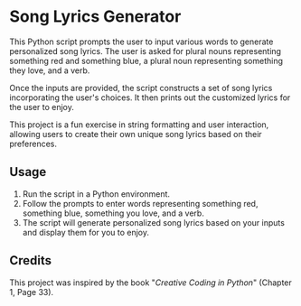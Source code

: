 # Song Lyrics Generator
This Python script prompts the user to input various words to generate personalized song lyrics. The user is asked for plural nouns representing something red and something blue, a plural noun representing something they love, and a verb.

Once the inputs are provided, the script constructs a set of song lyrics incorporating the user's choices. It then prints out the customized lyrics for the user to enjoy.

This project is a fun exercise in string formatting and user interaction, allowing users to create their own unique song lyrics based on their preferences.

## Usage
1. Run the script in a Python environment.
2. Follow the prompts to enter words representing something red, something blue, something you love, and a verb.
3. The script will generate personalized song lyrics based on your inputs and display them for you to enjoy.

## Credits
This project was inspired by the book "_Creative Coding in Python_" (Chapter 1, Page 33).
